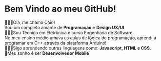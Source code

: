 <div class="stackedit__html"><h1 id="bem-vindo-ao-meu-github">Bem Vindo ao meu GitHub!</h1>
<p>🙋🏻‍♂️Olá, me chamo Caio!<br>
Sou um completo amante de <strong>Programação</strong> e <strong>Design UX/UI</strong><br>
👨🏻‍💻Sou Técnico em Eletrônica e curso Engenharia de Software.<br>
No meu ensino médio amava as aulas de lógica de programação, aprendi a programar em C++ atrávés da plataforma Arduino!<br>
👨🏻‍🚀Sigo aprendendo outras linguagens como: <strong>Javascript, HTML e CSS.</strong><br>
🚀Meu sonho é ser <strong>Desenvolvedor Mobile</strong></p>
</div>

